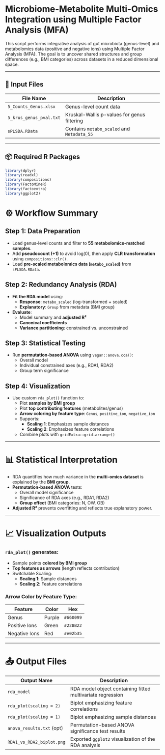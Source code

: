 # Microbiome-Metabolite Multi-Omics Integration using Multiple Factor Analysis (MFA)

This script performs integrative analysis of gut microbiota (genus-level) and metabolomics data (positive and negative ions) using Multiple Factor Analysis (MFA). The goal is to uncover shared structures and group differences (e.g., BMI categories) across datasets in a reduced dimensional space.

---

## 📂 Input Files

| File Name                                  | Description                                  |
|--------------------------------------------|----------------------------------------------|
| `5_Counts_Genus.xlsx`                      | Genus-level count data                       |
| `5_krus_genus_pval.txt`                    | Kruskal-Wallis p-values for genus filtering  |
| `sPLSDA.RData`                             | Contains `metabo_scaled` and `Metadata_55`  |

---

## 📦 Required R Packages

```r
library(dplyr)
library(readxl)
library(compositions)
library(FactoMineR)
library(factoextra)
library(ggplot2)
```


# ⚙️ Workflow Summary

## Step 1: Data Preparation

- Load genus-level counts and filter to **55 metabolomics-matched samples**.
- Add **pseudocount (+1)** to avoid log(0), then apply **CLR transformation** using `compositions::clr()`.
- Load **pre-scaled metabolomics data (`metabo_scaled`)** from `sPLSDA.RData`.

## Step 2: Redundancy Analysis (RDA)

- **Fit the RDA model** using:
  - **Response**: `metabo_scaled` (log-transformed + scaled)
  - **Explanatory**: `Group` from metadata (BMI group)
- **Evaluate**:
  - Model summary and **adjusted R²**
  - **Canonical coefficients**
  - **Variance partitioning**: constrained vs. unconstrained

## Step 3: Statistical Testing

- Run **permutation-based ANOVA** using `vegan::anova.cca()`:
  - Overall model
  - Individual constrained axes (e.g., RDA1, RDA2)
  - Group term significance

## Step 4: Visualization

- Use custom `rda_plot()` function to:
  - Plot **samples by BMI group**
  - Plot **top contributing features** (metabolites/genus)
  - **Arrow coloring by feature type**: `Genus`, `positive_ion`, `negative_ion`
  - Supports:
    - **Scaling 1**: Emphasizes sample distances
    - **Scaling 2**: Emphasizes feature correlations
  - Combine plots with `gridExtra::grid.arrange()`

---

# 📊 Statistical Interpretation

- RDA quantifies how much variance in the **multi-omics dataset** is explained by the **BMI group**.
- **Permutation-based ANOVA** tests:
  - Overall model significance
  - Significance of RDA axes (e.g., RDA1, RDA2)
  - **Group effect** (BMI categories: N, OW, OB)
- **Adjusted R²** prevents overfitting and reflects true explanatory power.

---

# 📈 Visualization Outputs

### `rda_plot()` generates:

- Sample points **colored by BMI group**
- **Top features as arrows** (length reflects contribution)
- Switchable Scaling:
  - **Scaling 1**: Sample distances
  - **Scaling 2**: Feature correlations

### Arrow Color by Feature Type:

| Feature        | Color       | Hex       |
|----------------|-------------|-----------|
| Genus          | Purple      | `#660099` |
| Positive Ions  | Green       | `#228B22` |
| Negative Ions  | Red         | `#e02b35` |

---

# 📤 Output Files

| Output Name               | Description                                                |
|---------------------------|------------------------------------------------------------|
| `rda_model`               | RDA model object containing fitted multivariate regression |
| `rda_plot(scaling = 2)`   | Biplot emphasizing feature correlations                    |
| `rda_plot(scaling = 1)`   | Biplot emphasizing sample distances                        |
| `anova_results.txt` (opt) | Permutation-based ANOVA significance test results          |
| `RDA1_vs_RDA2_biplot.png` | Exported `ggplot2` visualization of the RDA analysis       |
